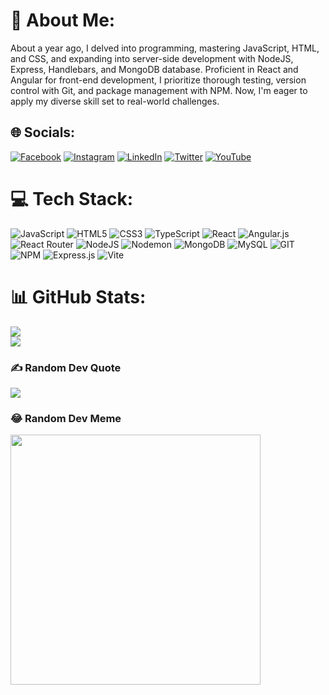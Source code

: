 # 💫 About Me:
About a year ago, I delved into programming, mastering JavaScript, HTML, and CSS, and expanding into server-side development with NodeJS, Express, Handlebars, and MongoDB database. Proficient in React and Angular for front-end development, I prioritize thorough testing, version control with Git, and package management with NPM. Now, I'm eager to apply my diverse skill set to real-world challenges.


## 🌐 Socials:
[![Facebook](https://img.shields.io/badge/Facebook-%231877F2.svg?logo=Facebook&logoColor=white)](https://facebook.com/daniel.dushew) [![Instagram](https://img.shields.io/badge/Instagram-%23E4405F.svg?logo=Instagram&logoColor=white)](https://instagram.com/daniel.dushev) [![LinkedIn](https://img.shields.io/badge/LinkedIn-%230077B5.svg?logo=linkedin&logoColor=white)](https://linkedin.com/in/ddushev) [![Twitter](https://img.shields.io/badge/Twitter-%231DA1F2.svg?logo=Twitter&logoColor=white)](https://twitter.com/danieldushev) [![YouTube](https://img.shields.io/badge/YouTube-%23FF0000.svg?logo=YouTube&logoColor=white)](https://youtube.com/@daniel.dushev) 

# 💻 Tech Stack:
![JavaScript](https://img.shields.io/badge/javascript-%23323330.svg?style=for-the-badge&logo=javascript&logoColor=%23F7DF1E) ![HTML5](https://img.shields.io/badge/html5-%23E34F26.svg?style=for-the-badge&logo=html5&logoColor=white) ![CSS3](https://img.shields.io/badge/css3-%231572B6.svg?style=for-the-badge&logo=css3&logoColor=white) ![TypeScript](https://img.shields.io/badge/typescript-%23007ACC.svg?style=for-the-badge&logo=typescript&logoColor=white) ![React](https://img.shields.io/badge/react-%2320232a.svg?style=for-the-badge&logo=react&logoColor=%2361DAFB) ![Angular.js](https://img.shields.io/badge/angular.js-%23E23237.svg?style=for-the-badge&logo=angularjs&logoColor=white) ![React Router](https://img.shields.io/badge/React_Router-CA4245?style=for-the-badge&logo=react-router&logoColor=white) ![NodeJS](https://img.shields.io/badge/node.js-6DA55F?style=for-the-badge&logo=node.js&logoColor=white) ![Nodemon](https://img.shields.io/badge/NODEMON-%23323330.svg?style=for-the-badge&logo=nodemon&logoColor=%BBDEAD) ![MongoDB](https://img.shields.io/badge/MongoDB-%234ea94b.svg?style=for-the-badge&logo=mongodb&logoColor=white) ![MySQL](https://img.shields.io/badge/mysql-%2300000f.svg?style=for-the-badge&logo=mysql&logoColor=white) ![GIT](https://img.shields.io/badge/Git-fc6d26?style=for-the-badge&logo=git&logoColor=white) ![NPM](https://img.shields.io/badge/NPM-%23CB3837.svg?style=for-the-badge&logo=npm&logoColor=white) ![Express.js](https://img.shields.io/badge/express.js-%23404d59.svg?style=for-the-badge&logo=express&logoColor=%2361DAFB) ![Vite](https://img.shields.io/badge/vite-%23646CFF.svg?style=for-the-badge&logo=vite&logoColor=white)
# 📊 GitHub Stats:
<!-- ![](https://github-readme-stats.vercel.app/api?username=ddushev&theme=default&hide_border=false&include_all_commits=false&count_private=false)<br/> -->
![](https://github-readme-streak-stats.herokuapp.com/?user=ddushev&theme=default&hide_border=false)<br/>
![](https://github-readme-stats.vercel.app/api/top-langs/?username=ddushev&theme=default&hide_border=false&include_all_commits=false&count_private=false&layout=compact)

### ✍️ Random Dev Quote
![](https://quotes-github-readme.vercel.app/api?type=horizontal&theme=light)

### 😂 Random Dev Meme
<img src='https://randommeme-five.vercel.app/' style="height: 400px;"/>
